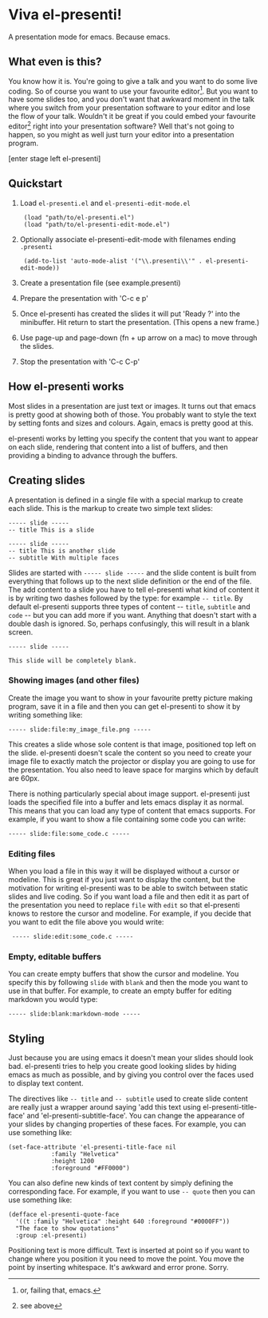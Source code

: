 # Viva el-presenti!
A presentation mode for emacs. Because emacs.

## What even is this? ##

You know how it is. You're going to give a talk and you want to do
some live coding. So of course you want to use your favourite
editor[^1]. But you want to have some slides too, and you don't want
that awkward moment in the talk where you switch from your
presentation software to your editor and lose the flow of your talk.
Wouldn't it be great if you could embed your favourite editor[^2]
right into your presentation software? Well that's not going to
happen, so you might as well just turn your editor into a presentation
program.

[enter stage left el-presenti]

## Quickstart ##

1. Load `el-presenti.el` and `el-presenti-edit-mode.el`

        (load "path/to/el-presenti.el")
        (load "path/to/el-presenti-edit-mode.el")

2. Optionally associate el-presenti-edit-mode with filenames ending
`.presenti`

        (add-to-list 'auto-mode-alist '("\\.presenti\\'" . el-presenti-edit-mode))

3. Create a presentation file (see example.presenti)

4. Prepare the presentation with 'C-c e p'

5. Once el-presenti has created the slides it will put 'Ready ?' into
   the minibuffer. Hit return to start the presentation. (This opens a
   new frame.)

6. Use page-up and page-down (fn + up arrow on a mac) to move through
the slides.

7. Stop the presentation with 'C-c C-p'

## How el-presenti works ##

Most slides in a presentation are just text or images. It turns out
that emacs is pretty good at showing both of those. You probably want
to style the text by setting fonts and sizes and colours. Again, emacs
is pretty good at this.

el-presenti works by letting you specify the content that you want to
appear on each slide, rendering that content into a list of buffers,
and then providing a binding to advance through the buffers.

## Creating slides ##

A presentation is defined in a single file with a special markup to
create each slide. This is the markup to create two simple text
slides:

    ----- slide -----
    -- title This is a slide

    ----- slide -----
    -- title This is another slide
    -- subtitle With multiple faces

Slides are started with `----- slide -----` and the slide content is
built from everything that follows up to the next slide definition or
the end of the file. The add content to a slide you have to tell
el-presenti what kind of content it is by writing two dashes followed
by the type: for example `-- title`. By default el-presenti supports
three types of content -- `title`, `subtitle` and `code` -- but you can
add more if you want. Anything that doesn't start with a double dash
is ignored. So, perhaps confusingly, this will result in a blank screen.

    ----- slide -----

    This slide will be completely blank.

### Showing images (and other files) ###

Create the image you want to show in your favourite pretty picture
making program, save it in a file and then you can get el-presenti to
show it by writing something like:

    ----- slide:file:my_image_file.png -----

This creates a slide whose sole content is that image, positioned top
left on the slide. el-presenti doesn't scale the content so you need
to create your image file to exactly match the projector or display
you are going to use for the presentation. You also need to leave
space for margins which by default are 60px.

There is nothing particularly special about image support. el-presenti
just loads the specified file into a buffer and lets emacs display it
as normal. This means that you can load any type of content that emacs
supports. For example, if you want to show a file containing some
code you can write:

    ----- slide:file:some_code.c -----

### Editing files ###

When you load a file in this way it will be displayed without a cursor
or modeline. This is great if you just want to display the content,
but the motivation for writing el-presenti was to be able to switch
between static slides and live coding. So if you want load a file and
then edit it as part of the presentation you need to replace `file`
with `edit` so that el-presenti knows to restore the cursor and
modeline. For example, if you decide that you want to edit the file
above you would write:

     ----- slide:edit:some_code.c -----

### Empty, editable buffers ###

You can create empty buffers that show the cursor and modeline. You
specify this by following `slide` with `blank` and then the mode you
want to use in that buffer. For example, to create an empty buffer for
editing markdown you would type:

    ----- slide:blank:markdown-mode -----

## Styling ##

Just because you are using emacs it doesn't mean your slides should
look bad. el-presenti tries to help you create good looking slides by
hiding emacs as much as possible, and by giving you control over the
faces used to display text content.

The directives like `-- title` and `-- subtitle` used to create slide
content are really just a wrapper around saying 'add this text using
el-presenti-title-face' and 'el-presenti-subtitle-face'. You can
change the appearance of your slides by changing properties of these
faces. For example, you can use something like:

    (set-face-attribute 'el-presenti-title-face nil
    		    :family "Helvetica"
    		    :height 1200
    		    :foreground "#FF0000")

You can also define new kinds of text content by simply defining the
corresponding face. For example, if you want to use `-- quote` then
you can use something like:

    (defface el-presenti-quote-face
      '((t :family "Helvetica" :height 640 :foreground "#0000FF"))
      "The face to show quotations"
      :group :el-presenti)

Positioning text is more difficult. Text is inserted at point so if
you want to change where you position it you need to move the point.
You move the point by inserting whitespace. It's awkward and error
prone. Sorry.

[^1]: or, failing that, emacs.

[^2]: see above
